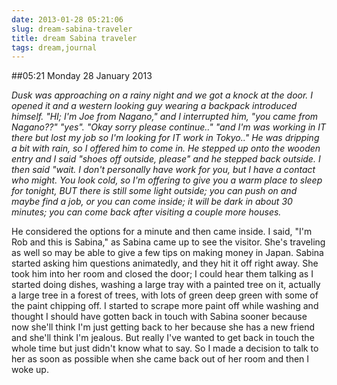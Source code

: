 ```yaml
---
date: 2013-01-28 05:21:06
slug: dream-sabina-traveler
title: dream Sabina traveler
tags: dream,journal
---
```


##05:21 Monday 28 January 2013

_Dusk was approaching on a rainy night and we got a knock at the door. I opened it and a western looking guy wearing a backpack introduced himself. "HI; I'm Joe from Nagano," and I interrupted him, "you came from Nagano??" "yes". "Okay sorry please continue.." "and I'm was working in IT there but lost my job so I'm looking for IT work in Tokyo.." He was dripping a bit with rain, so I offered him to come in. He stepped up onto the wooden entry and I said "shoes off outside, please" and he stepped back outside. I then said "wait. I don't personally have work for you, but I have a contact who might. You look cold, so I'm offering to give you a warm place to sleep for tonight, BUT there is still some light outside; you can push on and maybe find a job, or you can come inside; it will be dark in about 30 minutes; you can come back after visiting a couple more houses._

He considered the options for a minute and then came inside. I said, "I'm Rob and this is Sabina," as Sabina came up to see the visitor. She's traveling as well so may be able to give a few tips on making money in Japan.
Sabina started asking him questions animatedly, and they hit it off right away. She took him into her room and closed the door; I could hear them talking as I started doing dishes, washing a large tray with a painted tree on it, actually a large tree in a forest of trees, with lots of green deep green with some of the paint chipping off. I started to scrape more paint off while washing and thought I should have gotten back in touch with Sabina sooner because now she'll think I'm just getting back to her because she has a new friend and she'll think I'm jealous. But really I've wanted to get back in touch the whole time but just didn't know what to say. So I made a decision to talk to her as soon as possible when she came back out of her room and then I woke up.
